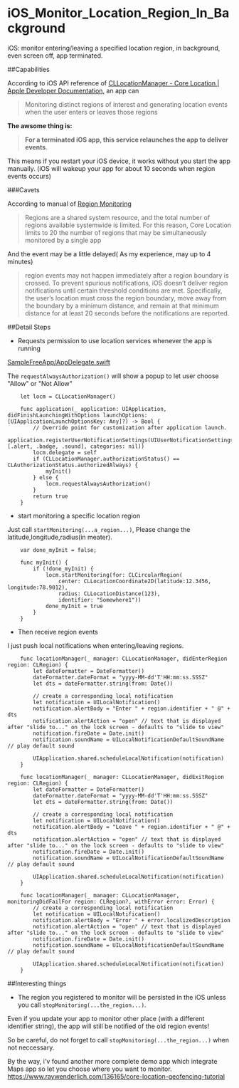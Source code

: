# iOS_Monitor_Location_Region_In_Background
iOS: monitor entering/leaving a specified location region, in background, even screen off, app terminated.

##Capabilities

According to iOS API reference of [CLLocationManager \- Core Location \| Apple Developer Documentation](https://developer.apple.com/reference/corelocation/cllocationmanager), an app can 
> Monitoring distinct regions of interest and generating location events when the user enters or leaves those regions

**The awsome thing is:**
> **For a terminated iOS app, this service relaunches the app to deliver events**.

This means if you restart your iOS device, it works without you start the app manually. (iOS will wakeup your app for about 10 seconds when region events occurs)

###Cavets

According to manual of [Region Monitoring](https://developer.apple.com/library/content/documentation/UserExperience/Conceptual/LocationAwarenessPG/RegionMonitoring/RegionMonitoring.html)
> Regions are a shared system resource, and the total number of regions available systemwide is limited. For this reason, Core Location limits to 20 the number of regions that may be simultaneously monitored by a single app

And the event may be a little delayed( As my experience, may up to 4 minutes)
> region events may not happen immediately after a region boundary is crossed. To prevent spurious notifications, iOS doesn’t deliver region notifications until certain threshold conditions are met. Specifically, the user’s location must cross the region boundary, move away from the boundary by a minimum distance, and remain at that minimum distance for at least 20 seconds before the notifications are reported.

##Detail Steps
- Requests permission to use location services whenever the app is running

[SampleFreeApp/AppDelegate.swift](https://github.com/sjitech/iOS_Monitor_Location_Region_In_Background/blob/master/SampleFreeApp/AppDelegate.swift)

The `requestAlwaysAuthorization()` will show a popup to let user choose "Allow" or "Not Allow"

```
    let locm = CLLocationManager()

    func application(_ application: UIApplication, didFinishLaunchingWithOptions launchOptions: [UIApplicationLaunchOptionsKey: Any]?) -> Bool {
        // Override point for customization after application launch.
        application.registerUserNotificationSettings(UIUserNotificationSettings(types: [.alert, .badge, .sound], categories: nil))
        locm.delegate = self
        if (CLLocationManager.authorizationStatus() == CLAuthorizationStatus.authorizedAlways) {
            myInit()
        } else {
            locm.requestAlwaysAuthorization()
        }
        return true
    }
```

- start monitoring a specific location region

Just call `startMonitoring(...a_region...)`, Please change the latitude,longitude,radius(in meater).

```
    var done_myInit = false;
    
    func myInit() {
        if (!done_myInit) {
            locm.startMonitoring(for: CLCircularRegion(
                center: CLLocationCoordinate2D(latitude:12.3456, longitude:78.9012),
                radius: CLLocationDistance(123),
                identifier: "Somewhere1"))
            done_myInit = true
        }
    }
```

- Then receive region events

I just push local notifications when entering/leaving regions.
```
    func locationManager(_ manager: CLLocationManager, didEnterRegion region: CLRegion) {
        let dateFormatter = DateFormatter()
        dateFormatter.dateFormat = "yyyy-MM-dd'T'HH:mm:ss.SSSZ"
        let dts = dateFormatter.string(from: Date())
        
        // create a corresponding local notification
        let notification = UILocalNotification()
        notification.alertBody = "Enter " + region.identifier + " @" + dts
        notification.alertAction = "open" // text that is displayed after "slide to..." on the lock screen - defaults to "slide to view"
        notification.fireDate = Date.init()
        notification.soundName = UILocalNotificationDefaultSoundName // play default sound
        
        UIApplication.shared.scheduleLocalNotification(notification)
    }
    
    func locationManager(_ manager: CLLocationManager, didExitRegion region: CLRegion) {
        let dateFormatter = DateFormatter()
        dateFormatter.dateFormat = "yyyy-MM-dd'T'HH:mm:ss.SSSZ"
        let dts = dateFormatter.string(from: Date())
        
        // create a corresponding local notification
        let notification = UILocalNotification()
        notification.alertBody = "Leave " + region.identifier + " @" + dts
        notification.alertAction = "open" // text that is displayed after "slide to..." on the lock screen - defaults to "slide to view"
        notification.fireDate = Date.init()
        notification.soundName = UILocalNotificationDefaultSoundName // play default sound
        
        UIApplication.shared.scheduleLocalNotification(notification)
    }
    
    func locationManager(_ manager: CLLocationManager, monitoringDidFailFor region: CLRegion?, withError error: Error) {
        // create a corresponding local notification
        let notification = UILocalNotification()
        notification.alertBody = "Error " + error.localizedDescription
        notification.alertAction = "open" // text that is displayed after "slide to..." on the lock screen - defaults to "slide to view"
        notification.fireDate = Date.init()
        notification.soundName = UILocalNotificationDefaultSoundName // play default sound
        
        UIApplication.shared.scheduleLocalNotification(notification)
    }
```

##Interesting things

- The region you registered to monitor will be persisted in the iOS unless you call `stopMonitoring(...the_region...)`.

Even if you update your app to monitor other place (with a different identifier string), the app will still be notified of the old region events!

So be careful, do not forget to call `stopMonitoring(...the_region...)` when not neccessary.


By the way, i'v found another more complete demo app which integrate Maps app so let you choose where you want to monitor.
https://www.raywenderlich.com/136165/core-location-geofencing-tutorial
